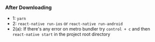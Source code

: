 ### After Downloading

- 1: `yarn`
- 2: `react-native run-ios` or `react-native run-android`
- 2(a): If there's any error on metro bundler try
  `control + c` and then `react-native start` in the project root directory
